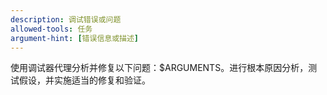 ```yaml
---
description: 调试错误或问题
allowed-tools: 任务
argument-hint: [错误信息或描述]
---
```


使用调试器代理分析并修复以下问题：$ARGUMENTS。进行根本原因分析，测试假设，并实施适当的修复和验证。